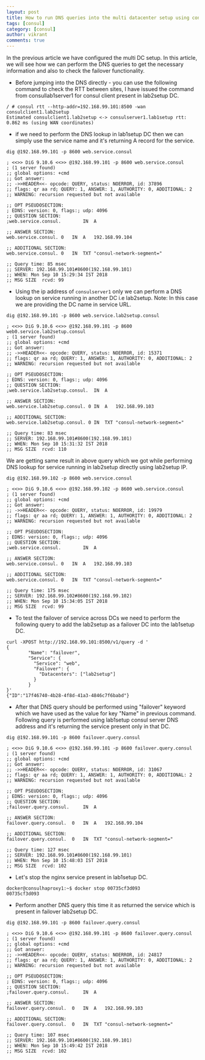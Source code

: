 ```yaml
---
layout: post
title: How to run DNS queries into the multi datacenter setup using consul?
tags: [consul]
category: [consul]
author: vikrant
comments: true
--- 
```


In the previous article we have configured the multi DC setup. In this article, we will see how we can perform the DNS queries to get the necessary information and also to check the failover functionality. 

- Before jumping into the DNS directly - you can use the following command to check the RTT between sites, I have issued the command from consullab1server1 for consul client present in lab2setup DC.

~~~
/ # consul rtt --http-addr=192.168.99.101:8500 -wan consulclient1.lab2setup
Estimated consulclient1.lab2setup <-> consulserver1.lab1setup rtt: 0.862 ms (using WAN coordinates)
~~~

- if we need to perform the DNS lookup in lab1setup DC then we can simply use the service name and it's returning A record for the service. 

~~~
dig @192.168.99.101 -p 8600 web.service.consul

; <<>> DiG 9.10.6 <<>> @192.168.99.101 -p 8600 web.service.consul
; (1 server found)
;; global options: +cmd
;; Got answer:
;; ->>HEADER<<- opcode: QUERY, status: NOERROR, id: 37896
;; flags: qr aa rd; QUERY: 1, ANSWER: 1, AUTHORITY: 0, ADDITIONAL: 2
;; WARNING: recursion requested but not available

;; OPT PSEUDOSECTION:
; EDNS: version: 0, flags:; udp: 4096
;; QUESTION SECTION:
;web.service.consul.		IN	A

;; ANSWER SECTION:
web.service.consul.	0	IN	A	192.168.99.104

;; ADDITIONAL SECTION:
web.service.consul.	0	IN	TXT	"consul-network-segment="

;; Query time: 85 msec
;; SERVER: 192.168.99.101#8600(192.168.99.101)
;; WHEN: Mon Sep 10 15:29:34 IST 2018
;; MSG SIZE  rcvd: 99
~~~

- Using the ip address of `consulserver1` only we can perform a DNS lookup on service running in another DC i.e lab2setup. Note: In this case we are providing the DC name in service URL. 

~~~
dig @192.168.99.101 -p 8600 web.service.lab2setup.consul

; <<>> DiG 9.10.6 <<>> @192.168.99.101 -p 8600 web0.service.lab2setup.consul
; (1 server found)
;; global options: +cmd
;; Got answer:
;; ->>HEADER<<- opcode: QUERY, status: NOERROR, id: 15371
;; flags: qr aa rd; QUERY: 1, ANSWER: 1, AUTHORITY: 0, ADDITIONAL: 2
;; WARNING: recursion requested but not available

;; OPT PSEUDOSECTION:
; EDNS: version: 0, flags:; udp: 4096
;; QUESTION SECTION:
;web.service.lab2setup.consul.	IN	A

;; ANSWER SECTION:
web.service.lab2setup.consul. 0 IN	A	192.168.99.103

;; ADDITIONAL SECTION:
web.service.lab2setup.consul. 0 IN	TXT	"consul-network-segment="

;; Query time: 83 msec
;; SERVER: 192.168.99.101#8600(192.168.99.101)
;; WHEN: Mon Sep 10 15:31:32 IST 2018
;; MSG SIZE  rcvd: 110
~~~

We are getting same result in above query which we got while performing DNS lookup for service running in lab2setup directly using lab2setup IP.  

~~~
dig @192.168.99.102 -p 8600 web.service.consul

; <<>> DiG 9.10.6 <<>> @192.168.99.102 -p 8600 web.service.consul
; (1 server found)
;; global options: +cmd
;; Got answer:
;; ->>HEADER<<- opcode: QUERY, status: NOERROR, id: 19979
;; flags: qr aa rd; QUERY: 1, ANSWER: 1, AUTHORITY: 0, ADDITIONAL: 2
;; WARNING: recursion requested but not available

;; OPT PSEUDOSECTION:
; EDNS: version: 0, flags:; udp: 4096
;; QUESTION SECTION:
;web.service.consul.		IN	A

;; ANSWER SECTION:
web.service.consul.	0	IN	A	192.168.99.103

;; ADDITIONAL SECTION:
web.service.consul.	0	IN	TXT	"consul-network-segment="

;; Query time: 175 msec
;; SERVER: 192.168.99.102#8600(192.168.99.102)
;; WHEN: Mon Sep 10 15:34:05 IST 2018
;; MSG SIZE  rcvd: 99
~~~

- To test the failover of service across DCs we need to perform the following query to add the lab2setup as a failover DC into the lab1setup DC. 

~~~
curl -XPOST http://192.168.99.101:8500/v1/query -d '
{
        "Name": "failover",
        "Service": {
          "Service": "web",
          "Failover": {
            "Datacenters": ["lab2setup"]
          }
        }
}'
{"ID":"17f46740-4b28-4f8d-41a3-4846c7f6babd"}
~~~

- After that DNS query should be performed using "failover" keyword which we have used as the value for key "Name" in previous command. Following query is performed using lab1setup consul server DNS address and it's returning the service present only in that DC. 

~~~
dig @192.168.99.101 -p 8600 failover.query.consul

; <<>> DiG 9.10.6 <<>> @192.168.99.101 -p 8600 failover.query.consul
; (1 server found)
;; global options: +cmd
;; Got answer:
;; ->>HEADER<<- opcode: QUERY, status: NOERROR, id: 31067
;; flags: qr aa rd; QUERY: 1, ANSWER: 1, AUTHORITY: 0, ADDITIONAL: 2
;; WARNING: recursion requested but not available

;; OPT PSEUDOSECTION:
; EDNS: version: 0, flags:; udp: 4096
;; QUESTION SECTION:
;failover.query.consul.		IN	A

;; ANSWER SECTION:
failover.query.consul.	0	IN	A	192.168.99.104

;; ADDITIONAL SECTION:
failover.query.consul.	0	IN	TXT	"consul-network-segment="

;; Query time: 127 msec
;; SERVER: 192.168.99.101#8600(192.168.99.101)
;; WHEN: Mon Sep 10 15:48:03 IST 2018
;; MSG SIZE  rcvd: 102
~~~

- Let's stop the nginx service present in lab1setup DC. 

~~~
docker@consulhaproxy1:~$ docker stop 00735cf3d093
00735cf3d093
~~~

- Perform another DNS query this time it as returned the service which is present in failover lab2setup DC. 

~~~
dig @192.168.99.101 -p 8600 failover.query.consul

; <<>> DiG 9.10.6 <<>> @192.168.99.101 -p 8600 failover.query.consul
; (1 server found)
;; global options: +cmd
;; Got answer:
;; ->>HEADER<<- opcode: QUERY, status: NOERROR, id: 24817
;; flags: qr aa rd; QUERY: 1, ANSWER: 1, AUTHORITY: 0, ADDITIONAL: 2
;; WARNING: recursion requested but not available

;; OPT PSEUDOSECTION:
; EDNS: version: 0, flags:; udp: 4096
;; QUESTION SECTION:
;failover.query.consul.		IN	A

;; ANSWER SECTION:
failover.query.consul.	0	IN	A	192.168.99.103

;; ADDITIONAL SECTION:
failover.query.consul.	0	IN	TXT	"consul-network-segment="

;; Query time: 107 msec
;; SERVER: 192.168.99.101#8600(192.168.99.101)
;; WHEN: Mon Sep 10 15:49:42 IST 2018
;; MSG SIZE  rcvd: 102
~~~
